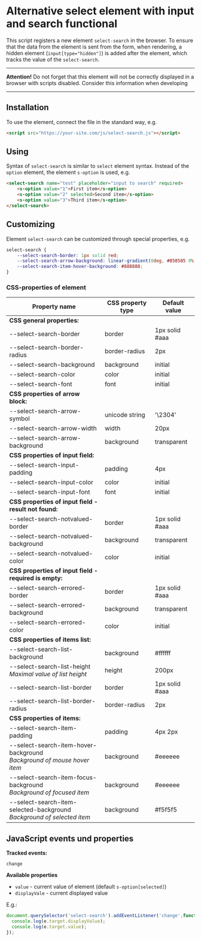 # Alternative select element with input and search functional

This script registers a new element `select-search` in the browser. To ensure that the data from the element is sent from the form, when rendering, a hidden element (`input[type="hidden"]`) is added after the element, which tracks the value of the `select-search`.

***
**Attention!**
Do not forget that this element will not be correctly displayed in a browser with scripts disabled.
Consider this information when developing
***

## Installation

To use the element, connect the file in the standard way, e.g.

```html
<script src="https://your-site.com/js/select-search.js"></script>
```

## Using

Syntax of `select-search` is similar to `select` element syntax. Instead of the `option` element, the element `s-option` is used, e.g.

```html
<select-search name="test" placeholder="input to search" required>
    <s-option value="1">First item</s-option>
    <s-option value="2" selected>Second item</s-option>
    <s-option value="3">Third item</s-option>
</select-search>
```

## Customizing

Element `select-search` can be customized through special properties, e.g.

```css
select-search {
    --select-search-border: 1px solid red;
    --select-search-arrow-background: linear-gradient(0deg, #858585 0%, #dedede 100%);
    --select-search-item-hover-background: #888888;
}
```

### CSS-properties of element


Property name                               |  CSS property type  |  Default value  |
--------------------------------------------|---------------------|-----------------|
**CSS general properties:**                 |                     |                 |
--select-search-border                      |     border          |  1px solid #aaa |
--select-search-border-radius               |     border-radius   |       2px       |
--select-search-background                  |     background      |      initial    |
--select-search-color                       |     color           |      initial    |
--select-search-font                        |     font            |      initial    |
**CSS properties of arrow block:**          |                     |                 |
--select-search-arrow-symbol                |     unicode string  |     '\2304'     |
--select-search-arrow-width                 |     width           |       20px      |
--select-search-arrow-background            |     background      |    transparent  |
**CSS properties of input field:**          |                     |                 |
--select-search-input-padding               |     padding         |        4px      |
--select-search-input-color                 |     color           |      initial    |
--select-search-input-font                  |     font            |      initial    |
**CSS properties of input field - result not found:**|            |                 |
--select-search-notvalued-border            |     border          |  1px solid #aaa |
--select-search-notvalued-background        |     background      |    transparent  |
--select-search-notvalued-color             |     color           |      initial    |
**CSS properties of input field - required is empty:**|           |                 |
--select-search-errored-border              |     border          |  1px solid #aaa |
--select-search-errored-background          |     background      |    transparent  |
--select-search-errored-color               |     color           |      initial    |
**CSS properties of items list:**           |                     |                 |
--select-search-list-background             |     background      |      #ffffff    |
--select-search-list-height <br>*Maximal value of list height*|     height          |       200px     |
--select-search-list-border                 |     border          |  1px solid #aaa |
--select-search-list-border-radius          |     border-radius   |       2px       |
**CSS properties of items:**               |                     |                 |
--select-search-item-padding                |     padding         |     4px 2px     |
--select-search-item-hover-background <br>*Background of mouse hover item*|     background      |     #eeeeee     |
--select-search-item-focus-background <br>*Background of focused item*|     background      |     #eeeeee     |
--select-search-item-selected-background <br>*Background of selected item*    |     background      |     #f5f5f5     |

## JavaScript events und properties

**Tracked events:**

`change`

**Available properties**

* `value` - current value of element (default `s-option[selected]`)
* `displayVale` - current displayed value

E.g.:

```js
document.querySelector('select-search').addEventListener('change',function(e){
  console.log(e.target.displayValue);
  console.log(e.target.value);
});
```